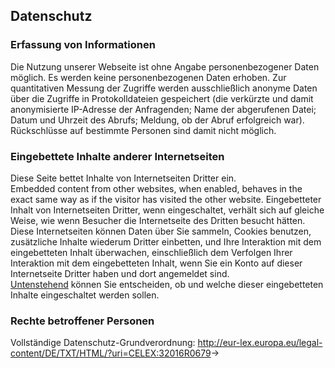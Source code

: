 ## Datenschutz

### Erfassung von Informationen

Die Nutzung unserer Webseite ist ohne Angabe personenbezogener Daten möglich. Es werden keine personenbezogenen Daten erhoben. Zur quantitativen Messung der Zugriffe werden ausschließlich anonyme Daten über die Zugriffe in Protokolldateien gespeichert (die verkürzte und damit anonymisierte IP-Adresse der Anfragenden; Name der abgerufenen Datei; Datum und Uhrzeit des Abrufs; Meldung, ob der Abruf erfolgreich war). Rückschlüsse auf bestimmte Personen sind damit nicht möglich.


### Eingebettete Inhalte anderer Internetseiten

Diese Seite bettet Inhalte von Internetseiten Dritter ein.  
Embedded content from other websites, when enabled, behaves in the exact same way as if the visitor has visited the other website.
Eingebetteter Inhalt von Internetseiten Dritter, wenn eingeschaltet, verhält sich auf gleiche Weise, wie wenn Besucher die Internetseite des Dritten besucht hätten.  
Diese Internetseiten können Daten über Sie sammeln, Cookies benutzen, zusätzliche Inhalte wiederum Dritter einbetten, und Ihre Interaktion mit dem eingebetteten Inhalt überwachen, einschließlich dem Verfolgen Ihrer Interaktion mit dem eingebetteten Inhalt, wenn Sie ein Konto auf dieser Internetseite Dritter haben und dort angemeldet sind.  
[Untenstehend](#dataConsent) können Sie entscheiden, ob und welche dieser eingebetteten Inhalte eingeschaltet werden sollen.


### Rechte betroffener Personen

Vollständige Datenschutz-Grundverordnung: <http://eur-lex.europa.eu/legal-content/DE/TXT/HTML/?uri=CELEX:32016R0679>→
